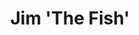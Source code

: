---
layout: credit-info
headerstatus: shunk-header
title: Jim 'The Fish'
showreel_weight: 118
credits_weight: 106
thumbnail: /assets/img/credits-grid/jim-the-fish.jpg
image: /assets/img/credits-grid/opengraph/jim-the-fish.jpg
image_size: 3
category: credits
role: Composer
type: Short Film
imdb: https://www.facebook.com/jimthefishfilm
soundcloud: https://w.soundcloud.com/player/?url=https%3A//api.soundcloud.com/tracks/243568656&amp;color=ff5500&amp;auto_play=false&amp;hide_related=false&amp;show_comments=false&amp;show_user=false&amp;show_reposts=false
genre: Drama/Romance
director: Andrew Tulloch
---